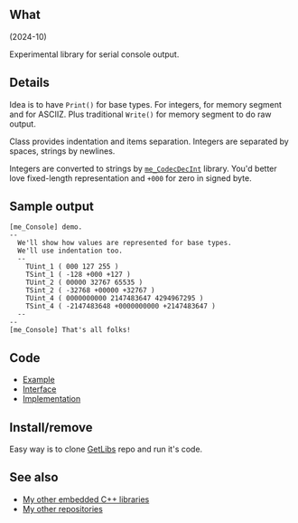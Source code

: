 ## What

(2024-10)

Experimental library for serial console output.

## Details

Idea is to have `Print()` for base types. For integers, for
memory segment and for ASCIIZ. Plus traditional `Write()` for
memory segment to do raw output.

Class provides indentation and items separation. Integers
are separated by spaces, strings by newlines.

Integers are converted to strings by [`me_CodecDecInt`][me_CodecDecInt] library.
You'd better love fixed-length representation and `+000` for
zero in signed byte.

## Sample output

```
[me_Console] demo.
--
  We'll show how values are represented for base types.
  We'll use indentation too.
  --
    TUint_1 ( 000 127 255 )
    TSint_1 ( -128 +000 +127 )
    TUint_2 ( 00000 32767 65535 )
    TSint_2 ( -32768 +00000 +32767 )
    TUint_4 ( 0000000000 2147483647 4294967295 )
    TSint_4 ( -2147483648 +0000000000 +2147483647 )
  --
--
[me_Console] That's all folks!

```

## Code

* [Example][Example]
* [Interface][Interface]
* [Implementation][Implementation]

## Install/remove

Easy way is to clone [GetLibs][GetLibs] repo and run it's code.

## See also

* [My other embedded C++ libraries][Embedded]
* [My other repositories][Repos]

[me_CodecDecInt]: https://github.com/martin-eden/Embedded-me_CodecDecInt

[Example]: examples/me_Console/me_Console.ino
[Interface]: src/me_Console.h
[Implementation]: src/me_Console.cpp

[GetLibs]: https://github.com/martin-eden/Embedded-Framework-GetLibs

[Embedded]: https://github.com/martin-eden/Embedded_Crafts/tree/master/Parts
[Repos]: https://github.com/martin-eden/contents
